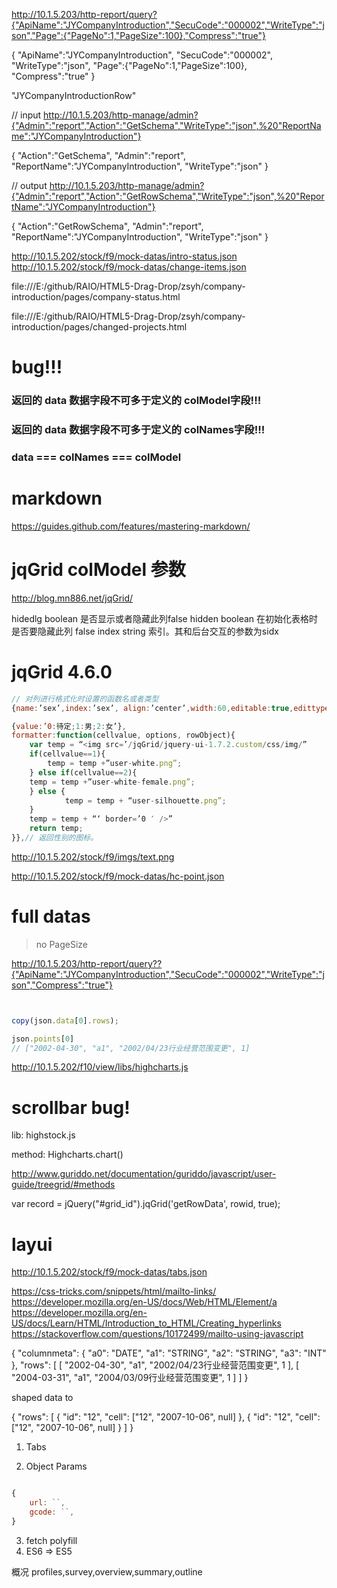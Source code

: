 
http://10.1.5.203/http-report/query?{"ApiName":"JYCompanyIntroduction","SecuCode":"000002","WriteType":"json","Page":{"PageNo":1,"PageSize":100},"Compress":"true"}


{
    "ApiName":"JYCompanyIntroduction",
    "SecuCode":"000002",
    "WriteType":"json",
    "Page":{"PageNo":1,"PageSize":100},
    "Compress":"true"
}



"JYCompanyIntroductionRow"


// input
http://10.1.5.203/http-manage/admin?{"Admin":"report","Action":"GetSchema","WriteType":"json",%20"ReportName":"JYCompanyIntroduction"}

{
    "Action":"GetSchema",
    "Admin":"report",
    "ReportName":"JYCompanyIntroduction",
    "WriteType":"json"
}


// output
http://10.1.5.203/http-manage/admin?{"Admin":"report","Action":"GetRowSchema","WriteType":"json",%20"ReportName":"JYCompanyIntroduction"}

{
    "Action":"GetRowSchema",
    "Admin":"report",
    "ReportName":"JYCompanyIntroduction",
    "WriteType":"json"
}



http://10.1.5.202/stock/f9/mock-datas/intro-status.json
http://10.1.5.202/stock/f9/mock-datas/change-items.json









file:///E:/github/RAIO/HTML5-Drag-Drop/zsyh/company-introduction/pages/company-status.html


file:///E:/github/RAIO/HTML5-Drag-Drop/zsyh/company-introduction/pages/changed-projects.html




# bug!!!

### 返回的 data 数据字段不可多于定义的 colModel字段!!!

### 返回的 data 数据字段不可多于定义的 colNames字段!!!

###  data  === colNames  === colModel



# markdown


https://guides.github.com/features/mastering-markdown/

# jqGrid colModel 参数

http://blog.mn886.net/jqGrid/

hidedlg boolean 是否显示或者隐藏此列false
hidden boolean 在初始化表格时是否要隐藏此列 false
index string 索引。其和后台交互的参数为sidx



# jqGrid  4.6.0






```js
// 对列进行格式化时设置的函数名或者类型
{name:’sex’,index:’sex’, align:’center’,width:60,editable:true,edittype:’select’,editoptions:

{value:’0:待定;1:男;2:女’},
formatter:function(cellvalue, options, rowObject){
    var temp = “<img src=’/jqGrid/jquery-ui-1.7.2.custom/css/img/”
    if(cellvalue==1){
        temp = temp +”user-white.png”;
    } else if(cellvalue==2){
    temp = temp +”user-white-female.png”;
    } else {
            temp = temp + “user-silhouette.png”;
    }
    temp = temp + “‘ border=’0 ′ />”
    return temp;
}},// 返回性别的图标。

```



http://10.1.5.202/stock/f9/imgs/text.png



http://10.1.5.202/stock/f9/mock-datas/hc-point.json


# full datas

> no PageSize

http://10.1.5.203/http-report/query??{"ApiName":"JYCompanyIntroduction","SecuCode":"000002","WriteType":"json","Compress":"true"}


```js


copy(json.data[0].rows);

json.points[0]
// ["2002-04-30", "a1", "2002/04/23行业经营范围变更", 1]


```


http://10.1.5.202/f10/view/libs/highcharts.js



# scrollbar bug!

lib: highstock.js

method: Highcharts.chart()



http://www.guriddo.net/documentation/guriddo/javascript/user-guide/treegrid/#methods

var record = jQuery("#grid_id").jqGrid('getRowData', rowid, true);







# layui


http://10.1.5.202/stock/f9/mock-datas/tabs.json













https://css-tricks.com/snippets/html/mailto-links/
https://developer.mozilla.org/en-US/docs/Web/HTML/Element/a
https://developer.mozilla.org/en-US/docs/Learn/HTML/Introduction_to_HTML/Creating_hyperlinks
https://stackoverflow.com/questions/10172499/mailto-using-javascript



{
    "columnmeta": {
        "a0": "DATE",
        "a1": "STRING",
        "a2": "STRING",
        "a3": "INT"
    },
    "rows": [
        [
            "2002-04-30",
            "a1",
            "2002/04/23行业经营范围变更",
            1
        ],
        [
            "2004-03-31",
            "a1",
            "2004/03/09行业经营范围变更",
            1
        ]
    ]
}


shaped data to

{
    "rows": [
        {
            "id": "12",
            "cell": ["12", "2007-10-06",  null]
        },
        {
            "id": "12",
            "cell": ["12", "2007-10-06",  null]
        }
    ]
}










1. Tabs


2. Object Params

```js

{
    url: ``,
    gcode: ``,
}


```



3. fetch polyfill
4. ES6 => ES5







概况 profiles,survey,overview,summary,outline










